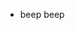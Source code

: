 - beep beep 

<!---
ExtraterrestrialNoob/ExtraterrestrialNoob is a ✨ special ✨ repository because its `README.md` (this file) appears on your GitHub profile.
You can click the Preview link to take a look at your changes.
--->
